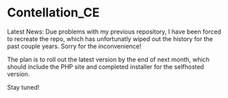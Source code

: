 # Contellation_CE

Latest News: Due problems with my previous repository, I have been forced to recreate the repo, which has unfortunatly wiped out the history for the past couple years. Sorry for the inconvenience!

The plan is to roll out the latest version by the end of next month, which should include the PHP site and completed installer for the selfhosted version.

Stay tuned!
